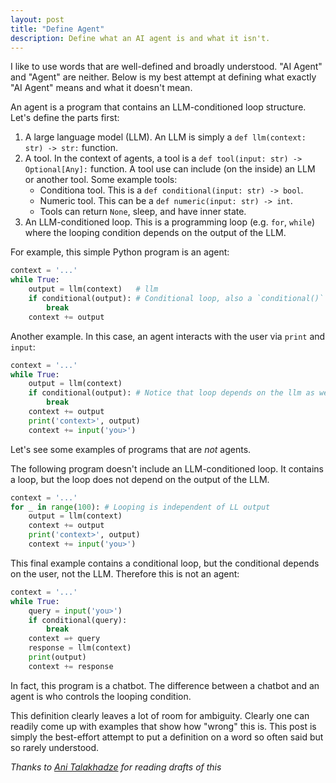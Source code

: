 ```yaml
---
layout: post
title: "Define Agent"
description: Define what an AI agent is and what it isn't.
---
```


I like to use words that are well-defined and broadly understood. "AI Agent" and "Agent" are neither. Below is my best attempt at defining what exactly "AI Agent" means and what it doesn't mean. 

An agent is a program that contains an LLM-conditioned loop structure. Let's define the parts first:

1. A large language model (LLM). An LLM is simply a `def llm(context: str) -> str:` function.
2. A tool. In the context of agents, a tool is a `def tool(input: str) -> Optional[Any]:` function. A tool use can include (on the inside) an LLM or another tool. Some example tools:
    * Conditiona tool. This is a `def conditional(input: str) -> bool`.
    * Numeric tool. This can be a `def numeric(input: str) -> int`.
    * Tools can return `None`, sleep, and have inner state. 
3. An LLM-conditioned loop. This is a programming loop (e.g. `for`, `while`) where the looping condition depends on the output of the LLM. 

For example, this simple Python program is an agent:

```py
context = '...'
while True:
    output = llm(context)   # llm
    if conditional(output): # Conditional loop, also a `conditional()` tool call
        break
    context += output
```

Another example. In this case, an agent interacts with the user via `print` and `input`: 

```py
context = '...'
while True:
    output = llm(context)
    if conditional(output): # Notice that loop depends on the llm as well as the user
        break
    context += output
    print('context>', output)
    context += input('you>')
```

Let's see some examples of programs that are *not* agents. 

The following program doesn't include an LLM-conditioned loop. It contains a loop, but the loop does not depend on the output of the LLM.

```py
context = '...'
for _ in range(100): # Looping is independent of LL output
    output = llm(context)
    context += output
    print('context>', output)
    context += input('you>')
```

This final example contains a conditional loop, but the conditional depends on the user, not the LLM. Therefore this is not an agent:

```py
context = '...'
while True:
    query = input('you>')
    if conditional(query):
        break
    context =+ query
    response = llm(context)
    print(output)
    context += response
```

In fact, this program is a chatbot. The difference between a chatbot and an agent is who controls the looping condition. 

This definition clearly leaves a lot of room for ambiguity. Clearly one can readily come up with examples that show how "wrong" this is. This post is simply the best-effort attempt to put a definition on a word so often said but so rarely understood.

*Thanks to [Ani Talakhadze](https://www.linkedin.com/in/anitalakhadze/) for reading drafts of this*